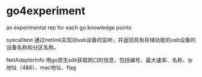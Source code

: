 # go4experiment
an experimental rep for each go knowledge points

syscalltest 通过netlink实现对usb设备的监听，并返回具有存储功能的usb设备的设备名称和分区名称。

NetAdapterInfo 用go原生sdk获取网口的信息，包括编号、最大速率、名称、ip地址（4&6）、mac地址、flag
